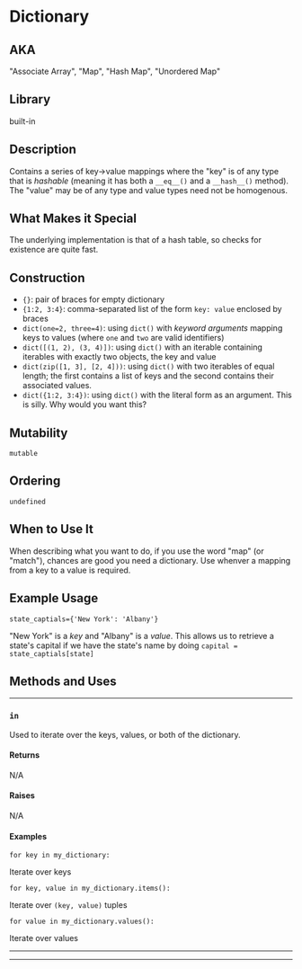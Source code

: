 # Dictionary
 
## AKA
 
 "Associate Array", "Map", "Hash Map", "Unordered Map"

## Library

built-in

## Description

Contains a series of key->value mappings where the "key" is of any type that is *hashable* (meaning it has both a `__eq__()` and a `__hash__()` method).  The "value" may be of any type and value types need not be homogenous.

## What Makes it Special

The underlying implementation is that of a hash table, so checks for existence are quite fast. 

## Construction 

* `{}`: pair of braces for empty dictionary 
* `{1:2, 3:4}`: comma-separated list of the form `key: value` enclosed by braces
* `dict(one=2, three=4)`: using `dict()` with *keyword arguments* mapping keys to values (where `one` and `two` are valid identifiers)
* `dict([(1, 2), (3, 4)])`: using `dict()` with an iterable containing iterables with exactly two objects, the key and value
* `dict(zip([1, 3], [2, 4]))`: using `dict()` with two iterables of equal length; the first contains a list of keys and the second contains their associated values.
* `dict({1:2, 3:4})`: using `dict()` with the literal form as an argument. This is silly. Why would you want this?

## Mutability

`mutable`

## Ordering

`undefined`

## When to Use It

When describing what you want to do, if you use the word "map" (or "match"), chances are good 
you need a dictionary. Use whenver a mapping from a key to a value is required. 

## Example Usage 

`state_captials={'New York': 'Albany'}` 

"New York" is a *key* and "Albany" is a *value*. This allows us to retrieve a state's capital if
we have the state's name by doing `capital = state_captials[state]`

## Methods and Uses

---------------------------------

### `in`

Used to iterate over the keys, values, or both of the dictionary.

#### Returns

N/A

#### Raises

N/A

#### Examples

~~~~{.py}
for key in my_dictionary:
~~~~

Iterate over keys

~~~~{.py}
for key, value in my_dictionary.items():
~~~~

Iterate over `(key, value)` tuples

~~~~{.py}
for value in my_dictionary.values():
~~~~

Iterate over values

---------------------------------

---------------------------------


